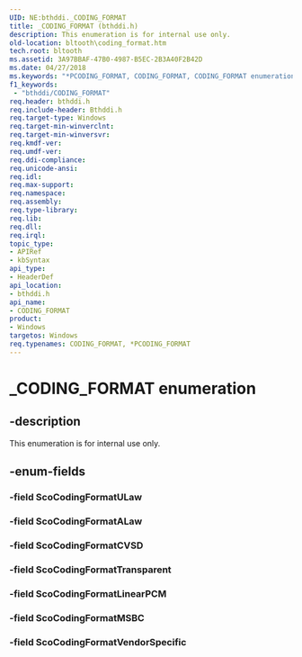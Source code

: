 ```yaml
---
UID: NE:bthddi._CODING_FORMAT
title: _CODING_FORMAT (bthddi.h)
description: This enumeration is for internal use only.
old-location: bltooth\coding_format.htm
tech.root: bltooth
ms.assetid: 3A97BBAF-47B0-4987-B5EC-2B3A40F2B42D
ms.date: 04/27/2018
ms.keywords: "*PCODING_FORMAT, CODING_FORMAT, CODING_FORMAT enumeration [Bluetooth Devices], PCODING_FORMAT, PCODING_FORMAT enumeration pointer [Bluetooth Devices], _CODING_FORMAT, bltooth.coding_format, bthddi/, bthddi/CODING_FORMAT, bthddi/PCODING_FORMAT"
f1_keywords:
 - "bthddi/CODING_FORMAT"
req.header: bthddi.h
req.include-header: Bthddi.h
req.target-type: Windows
req.target-min-winverclnt: 
req.target-min-winversvr: 
req.kmdf-ver: 
req.umdf-ver: 
req.ddi-compliance: 
req.unicode-ansi: 
req.idl: 
req.max-support: 
req.namespace: 
req.assembly: 
req.type-library: 
req.lib: 
req.dll: 
req.irql: 
topic_type:
- APIRef
- kbSyntax
api_type:
- HeaderDef
api_location:
- bthddi.h
api_name:
- CODING_FORMAT
product:
- Windows
targetos: Windows
req.typenames: CODING_FORMAT, *PCODING_FORMAT
---
```


# _CODING_FORMAT enumeration


## -description


This enumeration is for internal use only.


## -enum-fields




### -field ScoCodingFormatULaw


### -field ScoCodingFormatALaw


### -field ScoCodingFormatCVSD


### -field ScoCodingFormatTransparent


### -field ScoCodingFormatLinearPCM


### -field ScoCodingFormatMSBC


### -field ScoCodingFormatVendorSpecific





